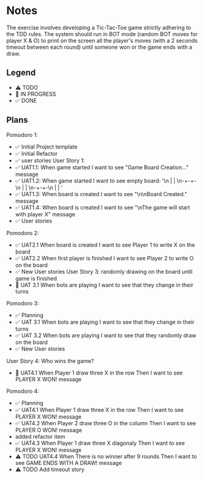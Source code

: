 # Notes

The exercise involves developing a Tic-Tac-Toe game strictly adhering to the TDD rules.
The system should run in BOT mode (random BOT moves for player X & O) to print on the screen all the player's moves (with a 2 seconds timeout between each round) until someone won or the game ends with a draw.

## Legend
- ⚠ TODO
- 🚧 IN PROGRESS
- ✅ DONE

## Plans

Pomodoro 1:
- ✅ Initial Project template
- ✅ Initial Refactor
- ✅ user stories
 User Story 1:
- ✅ UAT1.1: When game started I want to see "Game Board Creation..." message
- ✅ UAT1.2: When game started I want to see empty board: '\n | | \n-+-+-\n | | \n-+-+-\n | | '
- ✅ UAT1.3: When board is created I want to see "\n\nBoard Created." message
- ✅ UAT1.4: When board is created I want to see "\nThe game will start with player X" message
- ✅ User stories

Pomodoro 2:
- ✅ UAT2.1 When board is created I want to see Player 1 to write X on the board
- ✅ UAT2.2 When first player is finished I want to see Player 2 to write O on the board
- ✅ New User stories
User Story 3: randomly drawing on the board until game is finished
- 🚧 UAT 3.1 When bots are playing I want to see that they change in their turns

Pomodoro 3:
- ✅ Planning 
- ✅ UAT 3.1 When bots are playing I want to see that they change in their turns
- ✅ UAT 3.2 When bots are playing I want to see that they randomly draw on the board
- ✅ New User stories


User Story 4: Who wins the game?
- 🚧 UAT4.1 When Player 1 draw three X in the row Then I want to see PLAYER X WON! message

Pomodoro 4:
- ✅ Planning
- ✅ UAT4.1 When Player 1 draw three X in the row Then I want to see PLAYER X WON! message
- ✅ UAT4.2 When Player 2 draw three O in the column Then I want to see PLAYER O WON! message
- added refactor item
- ✅ UAT4.3 When Player 1 draw three X diagonaly Then I want to see PLAYER X WON! message
- ⚠ TODO UAT4.4 When There is no winner after 9 rounds Then I want to see GAME ENDS WITH A DRAW! message
- ⚠ TODO Add timeout story